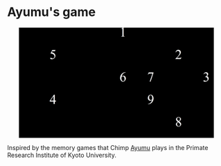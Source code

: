 # Ayumu's game
<img style="margin:0px auto;display:block" src="/imgs/Sketch.png" alt="Responsive image" width=450>
<p></p>
Inspired by the memory games that Chimp <a href="https://en.wikipedia.org/wiki/Ayumu_(chimpanzee)">Ayumu</a> plays in the Primate Research Institute of Kyoto University.
